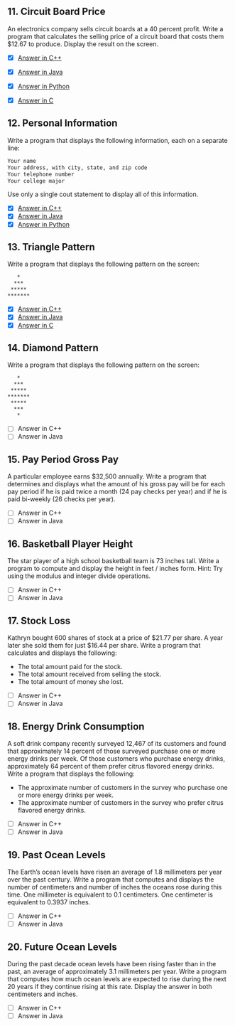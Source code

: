 <h2 id="11"> 11. Circuit Board Price </h2>

An electronics company sells circuit boards at a 40 percent profit. Write a program that calculates the selling price of a circuit board that costs them $12.67 to produce. Display the result on the screen.

- [x] [Answer in C++](https://github.com/MDCblue/cpp/blob/master/11-20/CircuitBoardPrice.cpp)
- [x] [Answer in Java](https://github.com/MDCblue/java/blob/master/11-20/CircuitBoardPrice.java)
- [x] [Answer in Python](https://github.com/MDCblue/python/blob/master/11-20/CircuitBoardPrice.py)
- [x] [Answer in C](https://github.com/MDCblue/c/blob/master/11-20/CircuitBoardPrice.c)


<h2 id="12">12. Personal Information</h2>

Write a program that displays the following information, each on a separate line:

```markdown
Your name
Your address, with city, state, and zip code
Your telephone number
Your college major
```

Use only a single cout statement to display all of this information.

- [x] [Answer in C++](https://github.com/MDCblue/cpp/blob/master/11-20/PersonalInformation.cpp)
- [x] [Answer in Java](https://github.com/MDCblue/java/blob/master/11-20/PersonalInformation.java)
- [x] [Answer in Python](https://github.com/MDCblue/python/blob/master/11-20/PersonalInformation.py)

<h2 id="13">13. Triangle Pattern</h2>

Write a program that displays the following pattern on the screen:

```
   *
  ***
 *****
*******
```
 
- [x] [Answer in C++](https://github.com/MDCblue/cpp/blob/master/11-20/TrianglePattern.cpp)
- [x] [Answer in Java](https://github.com/MDCblue/java/blob/master/11-20/TrianglePattern.java)
- [x] [Answer in C](https://github.com/MDCblue/c/blob/master/11-20/TrianglePattern.c)

<h2 id="14">14. Diamond Pattern</h2>

Write a program that displays the following pattern on the screen:

```
   *
  ***
 *****
*******
 *****
  ***
   *
```

- [ ] Answer in C++
- [ ] Answer in Java

<h2 id="15">15. Pay Period Gross Pay</h2>

A particular employee earns $32,500 annually. Write a program that determines and displays what the amount of his gross pay will be for each pay period if he is paid twice a month (24 pay checks per year) and if he is paid bi-weekly (26 checks per year).

 
- [ ] Answer in C++
- [ ] Answer in Java

<h2 id="16">16. Basketball Player Height</h2>

The star player of a high school basketball team is 73 inches tall. Write a program to compute and display the height in feet / inches form. Hint: Try using the modulus and integer divide operations.

 
- [ ] Answer in C++
- [ ] Answer in Java

<h2 id="17">17. Stock Loss</h2>

Kathryn bought 600 shares of stock at a price of $21.77 per share. A year later she sold them for just $16.44 per share. Write a program that calculates and displays the following:

- The total amount paid for the stock.
- The total amount received from selling the stock.
- The total amount of money she lost.

 
- [ ] Answer in C++
- [ ] Answer in Java

<h2 id="18">18. Energy Drink Consumption</h2>

A soft drink company recently surveyed 12,467 of its customers and found that approximately 14 percent of those surveyed purchase one or more energy drinks per week. Of those customers who purchase energy drinks, approximately 64 percent of them prefer citrus flavored energy drinks. Write a program that displays the following:

- The approximate number of customers in the survey who purchase one or more energy drinks per week.
- The approximate number of customers in the survey who prefer citrus flavored energy drinks.
 
- [ ] Answer in C++
- [ ] Answer in Java

<h2 id="19">19. Past Ocean Levels</h2>

The Earth’s ocean levels have risen an average of 1.8 millimeters per year over the past century. Write a program that computes and displays the number of centimeters and number of inches the oceans rose during this time. One millimeter is equivalent to 0.1 centimeters. One centimeter is equivalent to 0.3937 inches.
 
- [ ] Answer in C++
- [ ] Answer in Java

<h2 id="20">20. Future Ocean Levels</h2>

During the past decade ocean levels have been rising faster than in the past, an average of approximately 3.1 millimeters per year. Write a program that computes how much ocean levels are expected to rise during the next 20 years if they continue rising at this rate. Display the answer in both centimeters and inches.

 
- [ ] Answer in C++
- [ ] Answer in Java

